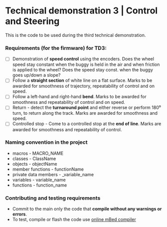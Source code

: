 # Technical demonstration 3 | Control and Steering

This is the code to be used during the third technical demonstration.

### Requirements (for the firmware) for TD3:
- [ ] Demonstration of **speed control** using the encoders. Does the wheel speed stay constant when the
buggy is held in the air and when friction is applied to the wheel? Does the speed stay const. when the buggy goes up/down a slope?
- [ ] Follow a **straight section** of white line on a flat surface. Marks to be awarded for smoothness of trajectory, repeatability of control and on speed.
- [ ] Follow a left-hand and right-hand **bend**. Marks to be awarded for smoothness and repeatability of control and on speed.
- [ ] Return - detect the **turnaround point** and either reverse or perform 180⁰ turn, to return along the track. Marks are awarded for smoothness and speed.
- [ ] Controlled stop - Come to a controlled stop at the **end of line**. Marks are awarded for smoothness and repeatability of control.

### Naming convention in the project
- macros - MACRO_NAME
- classes - ClassName
- objects - objectName
- member functions - functionName
- private data members - _variable_name
- variables - variable_name
- functions - function_name

### Contributing and testing requirements
- Commit to the main only the code that **compile without any warnings or errors**.
- To test, compile or flash the code use [online mBed compiler](https://www.ide.mbed.com/compiler)
